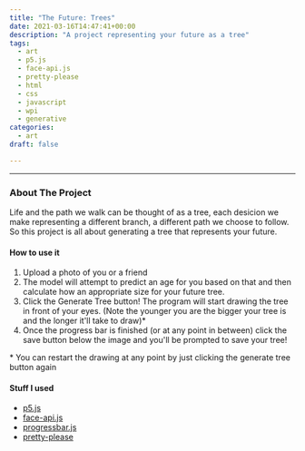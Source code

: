 ```yaml
---
title: "The Future: Trees"
date: 2021-03-16T14:47:41+00:00
description: "A project representing your future as a tree"
tags:
  - art 
  - p5.js
  - face-api.js
  - pretty-please
  - html
  - css
  - javascript
  - wpi
  - generative
categories:
  - art
draft: false

---
```


<div class= "pretty container" id = 'twee-box'></div>

---
### About The Project

Life and the path we walk can be thought of as a tree, each desicion we make representing a different branch, a different path we choose to follow. So this project is all about generating a tree that represents your future. 

#### How to use it

1. Upload a photo of you or a friend
2. The model will attempt to predict an age for you based on that and then calculate how an appropriate size for your future tree. 
3. Click the Generate Tree button! The program will start drawing the tree in front of your eyes. (Note the younger you are the bigger your tree is and the longer it'll take to draw)*
4. Once the progress bar is finished (or at any point in between) click the save button below the image and you'll be prompted to save your tree!

\* You can restart the drawing at any point by just clicking the generate tree button again 

#### Stuff I used

- [p5.js](https://p5js.org/)
- [face-api.js](https://github.com/justadudewhohacks/face-api.js/)
- [progressbar.js](https://github.com/kimmobrunfeldt/progressbar.js)
- [pretty-please](https://pretty-please.arjungandhi.com)

<link rel="stylesheet" href="/css/projects/art/twee/twee.css">

<script src="https://cdnjs.cloudflare.com/ajax/libs/p5.js/1.3.0/p5.min.js" integrity="sha512-tGZFF1kxT/c9C+kv77mKkZ9Ww1VyU8TMX6HLUSzbPrDLuptbiRFBfti8A33ip+BBIHYUsybuZD9OKLmIqdLmaQ==" crossorigin="anonymous"></script>
<script src="/js/projects/art/twee/face-api.min.js"></script>
<script src="/js/projects/art/twee/progressbar.min.js"></script>

<script>
function preload() {
  // preload() runs once
  bg = loadImage("/images/projects/art/twee/twee_bg.jpg")
}
</script>
<script src="/js/projects/art/twee/twee.js" type="text/javascript"></script>

